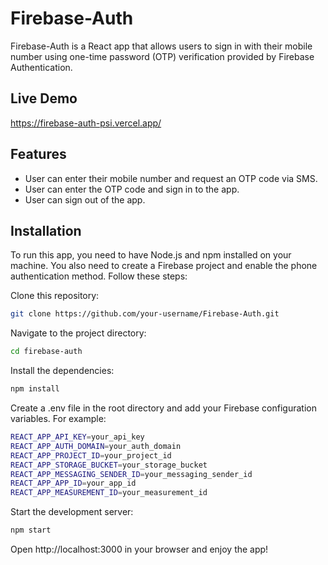 # Firebase-Auth
Firebase-Auth is a React app that allows users to sign in with their mobile number using one-time password (OTP) verification provided by Firebase Authentication.

## Live Demo
https://firebase-auth-psi.vercel.app/

## Features
- User can enter their mobile number and request an OTP code via SMS.
- User can enter the OTP code and sign in to the app.
- User can sign out of the app.
## Installation
To run this app, you need to have Node.js and npm installed on your machine. You also need to create a Firebase project and enable the phone authentication method. Follow these steps:

Clone this repository: 
```bash
git clone https://github.com/your-username/Firebase-Auth.git
```
Navigate to the project directory: 
```bash
cd firebase-auth
```
Install the dependencies: 
```bash
npm install
```
Create a .env file in the root directory and add your Firebase configuration variables. For example:
```bash
REACT_APP_API_KEY=your_api_key
REACT_APP_AUTH_DOMAIN=your_auth_domain
REACT_APP_PROJECT_ID=your_project_id
REACT_APP_STORAGE_BUCKET=your_storage_bucket
REACT_APP_MESSAGING_SENDER_ID=your_messaging_sender_id
REACT_APP_APP_ID=your_app_id
REACT_APP_MEASUREMENT_ID=your_measurement_id
```
Start the development server:
```bash
npm start
```

  Open http://localhost:3000 in your browser and enjoy the app!